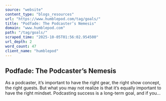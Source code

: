 ```yaml
---
source: "website"
content_type: "blogs_resources"
url: "https://www.humblepod.com/tag/goals/"
title: "Podfade: The Podcaster’s Nemesis"
domain: "www.humblepod.com"
path: "/tag/goals/"
scraped_time: "2025-10-05T01:56:02.954500"
url_depth: 2
word_count: 47
client_name: "humblepod"
---
```


## Podfade: The Podcaster’s Nemesis

As a podcaster, it’s important to have the right gear, the right show concept, the right guests. But what you may not realize is that it’s equally important to have the right mindset. Podcasting success is a long-term goal, and if you...